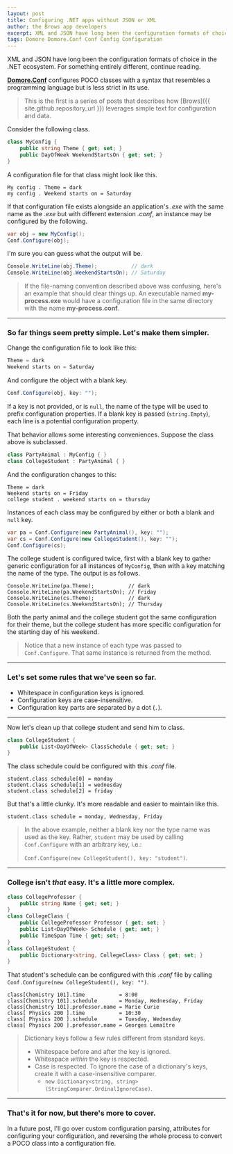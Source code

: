 ```yaml
---
layout: post
title: Configuring .NET apps without JSON or XML
author: the Brows app developers
excerpt: XML and JSON have long been the configuration formats of choice in the .NET ecosystem. For something entirely different, continue reading.
tags: Domore Domore.Conf Conf Config Configuration
---
```

XML and JSON have long been the configuration formats of choice in the .NET ecosystem.
For something entirely different, continue reading.

**[Domore.Conf](https://github.com/kyourek/domore)** configures POCO classes with a syntax that resembles a programming
language but is less strict in its use.

> This is the first is a series of posts that describes how [Brows]({{ site.github.repository_url }}) leverages
> simple text for configuration and data.

Consider the following class.
```csharp
class MyConfig {
    public string Theme { get; set; }
    public DayOfWeek WeekendStartsOn { get; set; }
}
```
A configuration file for that class might look like this.
```
My config . Theme = dark
my config . Weekend starts on = Saturday
```
If that configuration file exists alongside an application's *.exe* with the same name as
the *.exe* but with different extension *.conf*, an instance may be configured by the following.
```csharp
var obj = new MyConfig();
Conf.Configure(obj);
```
I'm sure you can guess what the output will be.
```csharp
Console.WriteLine(obj.Theme);           // dark
Console.WriteLine(obj.WeekendStartsOn); // Saturday
```

> If the file-naming convention described above was confusing, here's an example that should clear
> things up. An executable named **my-process.exe** would have a configuration file in the same
> directory with the name **my-process.conf**.

--------------------------------------------------------------
### So far things seem pretty simple. Let's make them simpler.
Change the configuration file to look like this:
```csharp
Theme = dark
Weekend starts on = Saturday
```
And configure the object with a blank key.
```csharp
Conf.Configure(obj, key: "");
```
If a key is not provided, or is `null`, the name of the type will be used to prefix configuration 
properties. If a blank key is passed (`string.Empty`), each line is a potential configuration
property.

That behavior allows some interesting conveniences. Suppose the class above is subclassed.
```csharp
class PartyAnimal : MyConfig { }
class CollegeStudent : PartyAnimal { }
```
And the configuration changes to this:
```
Theme = dark
Weekend starts on = Friday
college student . weekend starts on = thursday
```
Instances of each class may be configured by either or both a blank and `null` key.
```csharp
var pa = Conf.Configure(new PartyAnimal(), key: "");
var cs = Conf.Configure(new CollegeStudent(), key: "");
Conf.Configure(cs);
```
The college student is configured twice, first with a blank key to gather generic configuration for
all instances of `MyConfig`, then with a key matching the name of the type. The output is as follows.
```
Console.WriteLine(pa.Theme);           // dark
Console.WriteLine(pa.WeekendStartsOn); // Friday
Console.WriteLine(cs.Theme);           // dark
Console.WriteLine(cs.WeekendStartsOn); // Thursday
```
Both the party animal and the college student got the same configuration for their theme, but the
college student has more specific configuration for the starting day of his weekend.

> Notice that a new instance of each type was passed to `Conf.Configure`.
> That same instance is returned from the method.

------------------------------------------------
### Let's set some rules that we've seen so far.
 - Whitespace in configuration keys is ignored.
 - Configuration keys are case-insensitive.
 - Configuration key parts are separated by a dot (`.`).

------------------------------------------------

Now let's clean up that college student and send him to class.
```csharp
class CollegeStudent {
    public List<DayOfWeek> ClassSchedule { get; set; }
}
```
The class schedule could be configured with this *.conf* file.
```
student.class schedule[0] = monday
student.class schedule[1] = wednesday
student.class schedule[2] = friday
```
But that's a little clunky. It's more readable and easier to maintain like this.
```
student.class schedule = monday, Wednesday, Friday
```

> In the above example, neither a blank key nor the type name was used as the key.
> Rather, `student` may be used by calling `Conf.Configure` with an arbitrary
> key, i.e.:
>
>  `Conf.Configure(new CollegeStudent(), key: "student")`.

------------------------------------------------------
### College isn't *that* easy. It's a little more complex.
```csharp
class CollegeProfessor {
    public string Name { get; set; }
}
class CollegeClass { 
    public CollegeProfessor Professor { get; set; }
    public List<DayOfWeek> Schedule { get; set; }
    public TimeSpan Time { get; set; }
}
class CollegeStudent {
    public Dictionary<string, CollegeClass> Class { get; set; }
}
```
That student's schedule can be configured with this *.conf* file by calling
`Conf.Configure(new CollegeStudent(), key: "")`.
```
class[Chemistry 101].time           = 8:00
class[Chemistry 101].schedule       = Monday, Wednesday, Friday
class[Chemistry 101].professor.name = Marie Curie
class[ Physics 200 ].time           = 10:30
class[ Physics 200 ].schedule       = Tuesday, Wednesday
class[ Physics 200 ].professor.name = Georges Lemaître
```
> Dictionary keys follow a few rules different from standard keys.
> - Whitespace before and after the key is ignored.
> - Whitespace *within* the key is respected.
> - Case is respected. To ignore the case of a dictionary's keys, create it with a
>   case-insensitive comparer.
>   - `new Dictionary<string, string>(StringComparer.OrdinalIgnoreCase)`.

-------------------------------------------------
### That's it for now, but there's more to cover.
In a future post, I'll go over custom configuration parsing, attributes for configuring
your configuration, and reversing the whole process to convert a POCO class into a
configuration file.
